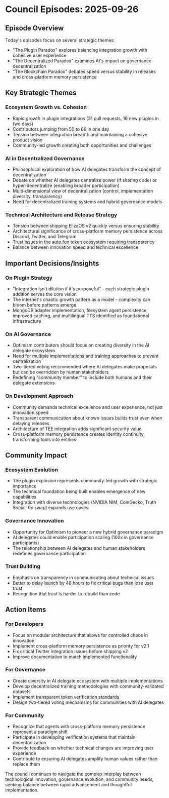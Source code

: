 # Council Episodes: 2025-09-26

## Episode Overview
Today's episodes focus on several strategic themes:
- "The Plugin Paradox" explores balancing integration growth with cohesive user experience
- "The Decentralized Paradox" examines AI's impact on governance decentralization
- "The Blockchain Paradox" debates speed versus stability in releases and cross-platform memory persistence

## Key Strategic Themes

### Ecosystem Growth vs. Cohesion
- Rapid growth in plugin integrations (31 pull requests, 16 new plugins in two days)
- Contributors jumping from 50 to 66 in one day
- Tension between integration breadth and maintaining a cohesive product vision
- Community-led growth creating both opportunities and challenges

### AI in Decentralized Governance
- Philosophical exploration of how AI delegates transform the concept of decentralization
- Debate on whether AI delegates centralize power (if sharing code) or hyper-decentralize (enabling broader participation)
- Multi-dimensional view of decentralization (control, implementation diversity, transparency)
- Need for decentralized training systems and hybrid governance models

### Technical Architecture and Release Strategy
- Tension between shipping ElizaOS v2 quickly versus ensuring stability
- Architectural significance of cross-platform memory persistence across Discord, Twitter, and Telegram
- Trust issues in the auto.fun token ecosystem requiring transparency
- Balance between innovation speed and technical excellence

## Important Decisions/Insights

### On Plugin Strategy
- "Integration isn't dilution if it's purposeful" - each strategic plugin addition serves the core vision
- The internet's chaotic growth pattern as a model - complexity can bloom before patterns emerge
- MongoDB adapter implementation, filesystem agent persistence, improved caching, and multilingual TTS identified as foundational infrastructure

### On AI Governance
- Optimism contributors should focus on creating diversity in the AI delegate ecosystem
- Need for multiple implementations and training approaches to prevent centralization
- Two-tiered voting recommended where AI delegates make proposals but can be overridden by human stakeholders
- Redefining "community member" to include both humans and their delegate extensions

### On Development Approach
- Community demands technical excellence and user experience, not just innovation speed
- Transparent communication about known issues builds trust even when delaying releases
- Architecture of TEE integration adds significant security value
- Cross-platform memory persistence creates identity continuity, transforming tools into entities

## Community Impact

### Ecosystem Evolution
- The plugin explosion represents community-led growth with strategic importance
- The technical foundation being built enables emergence of new capabilities
- Integration with diverse technologies (NVIDIA NIM, CoinGecko, Truth Social, 0x swap) expands use cases

### Governance Innovation
- Opportunity for Optimism to pioneer a new hybrid governance paradigm
- AI delegates could enable participation scaling (100x in governance participants)
- The relationship between AI delegates and human stakeholders redefines governance participation

### Trust Building
- Emphasis on transparency in communicating about technical issues
- Better to delay launch by 48 hours to fix critical bugs than lose user trust
- Recognition that trust is harder to rebuild than code

## Action Items

### For Developers
- Focus on modular architecture that allows for controlled chaos in innovation
- Implement cross-platform memory persistence as priority for v2.1
- Fix critical Twitter integration issues before shipping v2
- Improve documentation to match implemented functionality

### For Governance
- Create diversity in AI delegate ecosystem with multiple implementations
- Develop decentralized training methodologies with community-validated datasets
- Implement transparent token verification standards
- Design two-tiered voting mechanisms for communities with AI delegates

### For Community
- Recognize that agents with cross-platform memory persistence represent a paradigm shift
- Participate in developing verification systems that maintain decentralization
- Provide feedback on whether technical changes are improving user experience
- Contribute to ensuring AI delegates amplify human values rather than replace them

The council continues to navigate the complex interplay between technological innovation, governance evolution, and community needs, seeking balance between rapid advancement and thoughtful implementation.